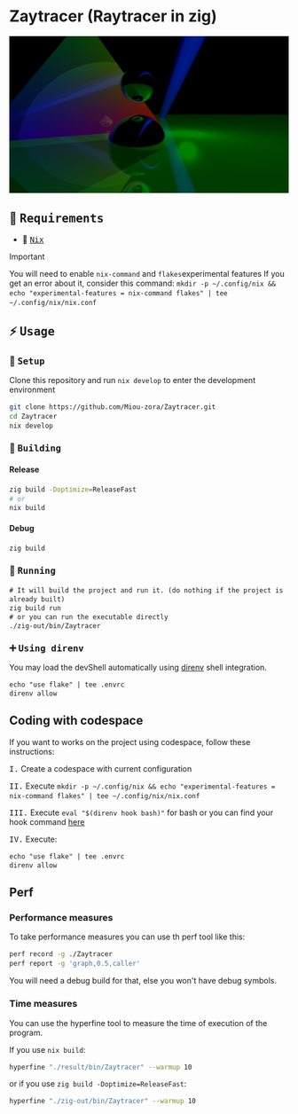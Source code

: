 # Zaytracer (Raytracer in zig)

![Rendered image of the raytracer](render.png)

## :bookmark_tabs: <samp>Requirements</samp>

- :cherry_blossom: <samp>[Nix](https://nixos.org/download.html)</samp>

> [!IMPORTANT]
> You will need to enable `nix-command` and `flakes`experimental features
> If you get an error about it, consider this command:
> `mkdir -p ~/.config/nix && echo "experimental-features = nix-command flakes" | tee ~/.config/nix/nix.conf`

## :zap: <samp>Usage</samp>

### :wrench: <samp>Setup</samp>

Clone this repository and run `nix develop` to enter the development environment
```sh
git clone https://github.com/Miou-zora/Zaytracer.git
cd Zaytracer
nix develop
```

### :construction_worker: <samp>Building</samp>

#### Release
```sh
zig build -Doptimize=ReleaseFast
# or
nix build
```
#### Debug
```sh
zig build
```

### :rocket: <samp>Running</samp>


```shell
# It will build the project and run it. (do nothing if the project is already built)
zig build run
# or you can run the executable directly
./zig-out/bin/Zaytracer
```

### :heavy_plus_sign: <samp>Using direnv</samp>

You may load the devShell automatically using [direnv](https://direnv.net)
shell integration.

```
echo "use flake" | tee .envrc
direnv allow
```

## Coding with codespace

If you want to works on the project using codespace, follow these instructions:

<kbd>I.</kbd> Create a codespace with current configuration

<kbd>II.</kbd> Execute `mkdir -p ~/.config/nix && echo "experimental-features = nix-command flakes" | tee ~/.config/nix/nix.conf`

<kbd>III.</kbd> Execute `eval "$(direnv hook bash)"` for bash or you can find your hook command [here](https://direnv.net/docs/hook.html)

<kbd>IV.</kbd> Execute:
```
echo "use flake" | tee .envrc
direnv allow
```

## Perf

### Performance measures

To take performance measures you can use th perf tool like this:
```sh
perf record -g ./Zaytracer
perf report -g 'graph,0.5,caller'
```

You will need a debug build for that, else you won't have debug symbols.

### Time measures

You can use the hyperfine tool to measure the time of execution of the program.

If you use `nix build`:
```sh
hyperfine "./result/bin/Zaytracer" --warmup 10
```

or if you use `zig build -Doptimize=ReleaseFast`:
```sh
hyperfine "./zig-out/bin/Zaytracer" --warmup 10
```
